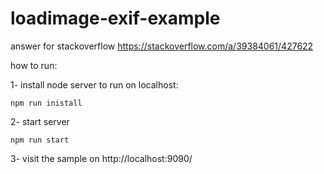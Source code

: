 # loadimage-exif-example
answer for stackoverflow https://stackoverflow.com/a/39384061/427622

how to run:

1- install node server to run on localhost:
```
npm run inistall
```
2- start server
```
npm run start
```
3- visit the sample on
http://localhost:9090/
